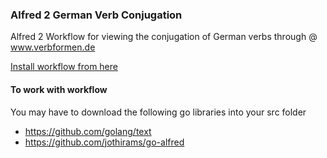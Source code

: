 ### Alfred 2 German Verb Conjugation

Alfred 2 Workflow for viewing the conjugation of German verbs through @ www.verbformen.de

[Install workflow from here](https://github.com/jothirams/german-verb-conjugation/releases/download/v1.1/german-verb-conjugation.alfredworkflow)

#### To work with workflow

You may have to download the following go libraries into your src folder

- https://github.com/golang/text
- https://github.com/jothirams/go-alfred